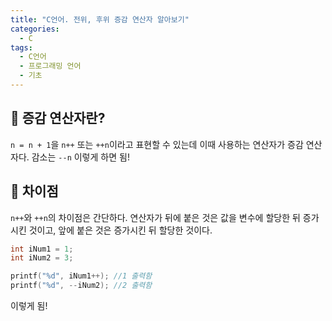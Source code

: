 ```yaml
---
title: "C언어. 전위, 후위 증감 연산자 알아보기"
categories:
  - C
tags:
  - C언어
  - 프로그래밍 언어
  - 기초
---
```


## 🌟 증감 연산자란?

`n = n + 1`을 `n++` 또는 `++n`이라고 표현할 수 있는데 이때 사용하는 연산자가 증감 연산자다. 감소는 `--n` 이렇게 하면 됨!

## 🌟 차이점

`n++`와 `++n`의 차이점은 간단하다. 연산자가 뒤에 붙은 것은 값을 변수에 할당한 뒤 증가시킨 것이고, 앞에 붙은 것은 증가시킨 뒤 할당한 것이다.

```c
int iNum1 = 1;
int iNum2 = 3;

printf("%d", iNum1++); //1 출력함
printf("%d", --iNum2); //2 출력함
```

이렇게 됨!